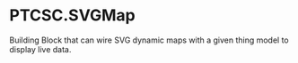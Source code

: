 # PTCSC.SVGMap
Building Block that can wire SVG dynamic maps with a given thing model to display live data.
